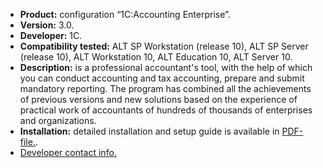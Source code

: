* **Product:** configuration “1C:Accounting Enterprise”.
* **Version:** 3.0.
* **Developer:** 1C.
* **Compatibility tested:** ALT SP Workstation (release 10), ALT SP Server (release 10), ALT Workstation 10, ALT Education 10, ALT Server 10.
* **Description:**
 is a professional accountant's tool, with the help of which you can conduct accounting and tax accounting, prepare and submit mandatory reporting. The program has combined all the achievements of previous versions and new solutions based on the experience of practical work of accountants of hundreds of thousands of enterprises and organizations.
* **Installation:**
detailed installation and setup guide is available in [PDF-file.](https://www.basealt.ru/fileadmin/user_upload/compatibility/instr/5ce8f726aa30458d7d049111af15df48.pdf).
* [Developer contact info.](https://1c.ru/)
